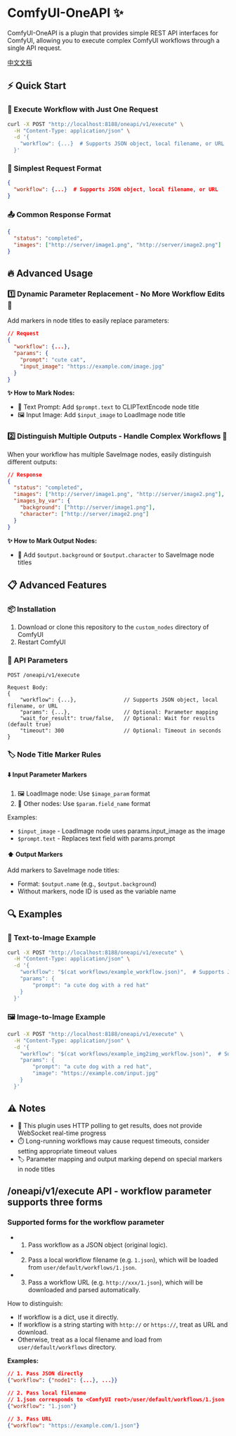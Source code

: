 # ComfyUI-OneAPI ✨

ComfyUI-OneAPI is a plugin that provides simple REST API interfaces for ComfyUI, allowing you to execute complex ComfyUI workflows through a single API request.

[中文文档](README_CN.md)

## ⚡️ Quick Start

### 🚀 Execute Workflow with Just One Request

```bash
curl -X POST "http://localhost:8188/oneapi/v1/execute" \
  -H "Content-Type: application/json" \
  -d '{
    "workflow": {...}  # Supports JSON object, local filename, or URL
  }'
```

### 📝 Simplest Request Format

```json
{
  "workflow": {...}  # Supports JSON object, local filename, or URL
}
```

### 📤 Common Response Format

```json
{
  "status": "completed",
  "images": ["http://server/image1.png", "http://server/image2.png"]
}
```

## 🔥 Advanced Usage

### 1️⃣ Dynamic Parameter Replacement - No More Workflow Edits 🔄

Add markers in node titles to easily replace parameters:

```json
// Request
{
  "workflow": {...},
  "params": {
    "prompt": "cute cat",
    "input_image": "https://example.com/image.jpg"
  }
}
```

**✨ How to Mark Nodes:**
- 📝 Text Prompt: Add `$prompt.text` to CLIPTextEncode node title
- 🖼️ Input Image: Add `$input_image` to LoadImage node title

### 2️⃣ Distinguish Multiple Outputs - Handle Complex Workflows 🧩

When your workflow has multiple SaveImage nodes, easily distinguish different outputs:

```json
// Response
{
  "status": "completed",
  "images": ["http://server/image1.png", "http://server/image2.png"],
  "images_by_var": {
    "background": ["http://server/image1.png"],
    "character": ["http://server/image2.png"]
  }
}
```

**✨ How to Mark Output Nodes:**
- 💾 Add `$output.background` or `$output.character` to SaveImage node titles

## 📋 Advanced Features

### 📦 Installation

1. Download or clone this repository to the `custom_nodes` directory of ComfyUI
2. Restart ComfyUI

### 🔌 API Parameters

```
POST /oneapi/v1/execute

Request Body:
{
    "workflow": {...},               // Supports JSON object, local filename, or URL
    "params": {...},                 // Optional: Parameter mapping
    "wait_for_result": true/false,   // Optional: Wait for results (default true)
    "timeout": 300                   // Optional: Timeout in seconds
}
```

### 🏷️ Node Title Marker Rules

#### ⬇️ Input Parameter Markers

1. 🖼️ LoadImage node: Use `$image_param` format
2. 🔄 Other nodes: Use `$param.field_name` format

Examples:
- `$input_image` - LoadImage node uses params.input_image as the image
- `$prompt.text` - Replaces text field with params.prompt

#### ⬆️ Output Markers

Add markers to SaveImage node titles:
- Format: `$output.name` (e.g., `$output.background`)
- Without markers, node ID is used as the variable name

## 🔍 Examples

### 📝 Text-to-Image Example

```bash
curl -X POST "http://localhost:8188/oneapi/v1/execute" \
  -H "Content-Type: application/json" \
  -d '{
    "workflow": "$(cat workflows/example_workflow.json)",  # Supports JSON object, local filename, or URL
    "params": {
        "prompt": "a cute dog with a red hat"
    }
  }'
```

### 🖼️ Image-to-Image Example

```bash
curl -X POST "http://localhost:8188/oneapi/v1/execute" \
  -H "Content-Type: application/json" \
  -d '{
    "workflow": "$(cat workflows/example_img2img_workflow.json)",  # Supports JSON object, local filename, or URL
    "params": {
        "prompt": "a cute dog with a red hat",
        "image": "https://example.com/input.jpg"
    }
  }'
```

## ⚠️ Notes

- 🔄 This plugin uses HTTP polling to get results, does not provide WebSocket real-time progress
- ⏱️ Long-running workflows may cause request timeouts, consider setting appropriate timeout values
- 🏷️ Parameter mapping and output marking depend on special markers in node titles 

## /oneapi/v1/execute API - workflow parameter supports three forms

### Supported forms for the workflow parameter

- 1. Pass workflow as a JSON object (original logic).
- 2. Pass a local workflow filename (e.g. `1.json`), which will be loaded from `user/default/workflows/1.json`.
- 3. Pass a workflow URL (e.g. `http://xxx/1.json`), which will be downloaded and parsed automatically.

How to distinguish:
- If workflow is a dict, use it directly.
- If workflow is a string starting with `http://` or `https://`, treat as URL and download.
- Otherwise, treat as a local filename and load from `user/default/workflows` directory.

**Examples:**
```json
// 1. Pass JSON directly
{"workflow": {"node1": {...}, ...}}

// 2. Pass local filename
// 1.json corresponds to <ComfyUI root>/user/default/workflows/1.json
{"workflow": "1.json"}

// 3. Pass URL
{"workflow": "https://example.com/1.json"}
``` 